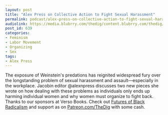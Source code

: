 ```yaml
---
layout: post
title: "Alex Press on Collective Action to Fight Sexual Harassment"
permalink: podcast/alex-press-on-collective-action-to-fight-sexual-harassment/
audiolink: https://media.blubrry.com/thedig/content.blubrry.com/thedig/The_Dig_-_EP_61_-_Press.mp3
post_id: 639
categories: 
- Feminism
- Labor Movement
- Organizing
- Sex
tags: 
- Alex Press
---
```


The exposure of Weinstein's predations has reignited widespread fury  over the longstanding problem of sexual harassment and  assault—especially in the workplace. Jacobin editor @alexnpress  discusses two new pieces she wrote on how dealing with these problems as individuals only ends up harming individual women and why women must  organize to fight back. Thanks to our sponsors at Verso Books. Check out [Futures of Black Radicalism](https://www.versobooks.com/books/2438-futures-of-black-radicalism) and support as on [Patreon.com/TheDig](http://www.patreon.com/TheDig)  with some cash.
